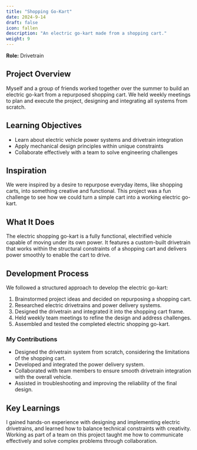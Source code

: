 ```yaml
---
title: "Shopping Go-Kart"
date: 2024-9-14
draft: false
icon: fallen
description: "An electric go-kart made from a shopping cart."
weight: 9
---
```


**Role:** Drivetrain

## Project Overview

Myself and a group of friends worked together over the summer to build an electric go-kart from a repurposed shopping cart. We held weekly meetings to plan and execute the project, designing and integrating all systems from scratch.

## Learning Objectives

- Learn about electric vehicle power systems and drivetrain integration
- Apply mechanical design principles within unique constraints
- Collaborate effectively with a team to solve engineering challenges

## Inspiration

We were inspired by a desire to repurpose everyday items, like shopping carts, into something creative and functional. This project was a fun challenge to see how we could turn a simple cart into a working electric go-kart.

## What It Does

The electric shopping go-kart is a fully functional, electrified vehicle capable of moving under its own power. It features a custom-built drivetrain that works within the structural constraints of a shopping cart and delivers power smoothly to enable the cart to drive.

## Development Process

We followed a structured approach to develop the electric go-kart:

1. Brainstormed project ideas and decided on repurposing a shopping cart.
2. Researched electric drivetrains and power delivery systems.
3. Designed the drivetrain and integrated it into the shopping cart frame.
4. Held weekly team meetings to refine the design and address challenges.
5. Assembled and tested the completed electric shopping go-kart.

### My Contributions

- Designed the drivetrain system from scratch, considering the limitations of the shopping cart.
- Developed and integrated the power delivery system.
- Collaborated with team members to ensure smooth drivetrain integration with the overall vehicle.
- Assisted in troubleshooting and improving the reliability of the final design.

## Key Learnings

I gained hands-on experience with designing and implementing electric drivetrains, and learned how to balance technical constraints with creativity. Working as part of a team on this project taught me how to communicate effectively and solve complex problems through collaboration.
